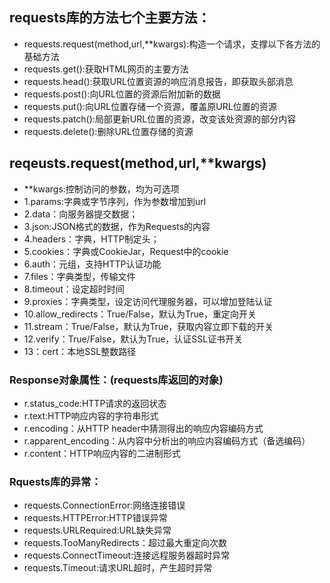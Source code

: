 ## requests库的方法七个主要方法：
 - requests.request(method,url,**kwargs):构造一个请求，支撑以下各方法的基础方法
 - requests.get():获取HTML网页的主要方法
 - requests.head():获取URL位置资源的响应消息报告，即获取头部消息
 - requests.post():向URL位置的资源后附加新的数据
 - requests.put():向URL位置存储一个资源，覆盖原URL位置的资源
 - requests.patch():局部更新URL位置的资源，改变该处资源的部分内容
 - requests.delete():删除URL位置存储的资源

## reqeusts.request(method,url,**kwargs)
 - **kwargs:控制访问的参数，均为可选项
 - 1.params:字典或字节序列，作为参数增加到url
 - 2.data：向服务器提交数据；
 - 3.json:JSON格式的数据，作为Requests的内容
 - 4.headers：字典，HTTP制定头；
 - 5.cookies：字典或CookieJar，Request中的cookie
 - 6.auth：元组，支持HTTP认证功能
 - 7.files：字典类型，传输文件
 - 8.timeout：设定超时时间
 - 9.proxies：字典类型，设定访问代理服务器，可以增加登陆认证
 - 10.allow_redirects：True/False，默认为True，重定向开关
 - 11.stream：True/False，默认为True，获取内容立即下载的开关
 - 12.verify：True/False，默认为True，认证SSL证书开关
 - 13：cert：本地SSL整数路径

### Response对象属性：(requests库返回的对象)
 - r.status_code:HTTP请求的返回状态
 - r.text:HTTP响应内容的字符串形式
 - r.encoding：从HTTP header中猜测得出的响应内容编码方式
 - r.apparent_encoding：从内容中分析出的响应内容编码方式（备选编码）
 - r.content：HTTP响应内容的二进制形式

### Rquests库的异常：
 - requests.ConnectionError:网络连接错误
 - requests.HTTPError:HTTP错误异常
 - requests.URLRequired:URL缺失异常
 - requests.TooManyRedirects：超过最大重定向次数
 - requests.ConnectTimeout:连接远程服务器超时异常
 - requests.Timeout:请求URL超时，产生超时异常
